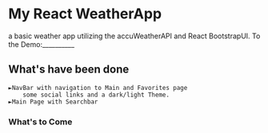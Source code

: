 # My React WeatherApp  

a basic weather app utilizing the accuWeatherAPI and React BootstrapUI.
To the Demo:__________

## What's have been done
    ►NavBar with navigation to Main and Favorites page
        some social links and a dark/light Theme.
    ►Main Page with Searchbar
### What's to Come

